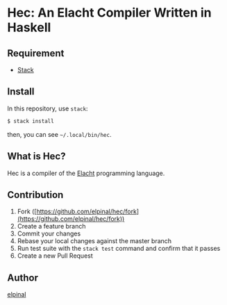 # Hec: An Elacht Compiler Written in Haskell

## Requirement

- [Stack](https://github.com/commercialhaskell/stack)

## Install

In this repository, use `stack`:

```bash
$ stack install
```

then, you can see `~/.local/bin/hec`.

## What is Hec?

Hec is a compiler of the [Elacht](https://github.com/elpinal/elacht)
programming language.

## Contribution

1. Fork ([https://github.com/elpinal/hec/fork](https://github.com/elpinal/hec/fork))
1. Create a feature branch
1. Commit your changes
1. Rebase your local changes against the master branch
1. Run test suite with the `stack test` command and confirm that it passes
1. Create a new Pull Request

## Author

[elpinal](https://github.com/elpinal)
